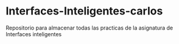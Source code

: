 # Interfaces-Inteligentes-carlos

Repositorio para almacenar todas las practicas de la asignatura de Interfaces inteligentes
